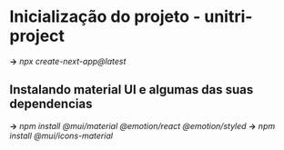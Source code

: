 # Inicialização do projeto - unitri-project
**->** *npx create-next-app@latest*

## Instalando material UI e algumas das suas dependencias
**->** *npm install @mui/material @emotion/react @emotion/styled*
**->** *npm install @mui/icons-material*